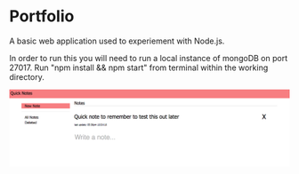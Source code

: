 # Portfolio
A basic web application used to experiement with Node.js.

In order to run this you will need to run a local instance of mongoDB on port 27017. 
Run "npm install && npm start" from terminal within the working directory.

![Alt text](/screenshot.png?raw=true "Optional Title")
